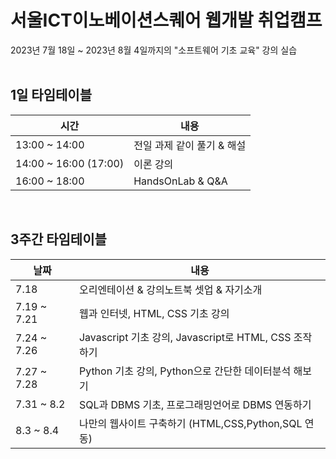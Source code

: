 # 서울ICT이노베이션스퀘어 웹개발 취업캠프
2023년 7월 18일 ~ 2023년 8월 4일까지의 "소프트웨어 기초 교육" 강의 실습  
<br>

## 1일 타임테이블
|	시간 	| 내용 |
|--|--|
|	13:00 ~ 14:00 	| 전일 과제 같이 풀기 & 해설 |
|	14:00 ~ 16:00 (17:00) 	| 이론 강의 |
|	16:00 ~ 18:00 	| HandsOnLab & Q&A |
<br>

## 3주간 타임테이블

| 날짜  | 내용  |
|--|--|
|7.18| 오리엔테이션 & 강의노트북 셋업 & 자기소개 |
|7.19 ~ 7.21| 웹과 인터넷, HTML, CSS 기초 강의 |
|7.24 ~ 7.26| Javascript 기초 강의, Javascript로 HTML, CSS 조작하기 |
|7.27 ~ 7.28| Python 기초 강의, Python으로 간단한 데이터분석 해보기 |
|7.31 ~ 8.2| SQL과 DBMS 기초, 프로그래밍언어로 DBMS 연동하기 |
|8.3 ~ 8.4| 나만의 웹사이트 구축하기 (HTML,CSS,Python,SQL 연동) |
